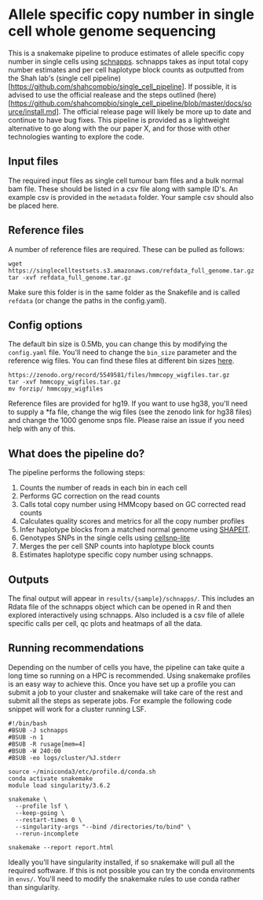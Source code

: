 # Allele specific copy number in single cell whole genome sequencing

This is a snakemake pipeline to produce estimates of allele specific copy number in single cells using [schnapps](https://github.com/shahcompbio/schnapps). schnapps takes as input total copy number estimates and per cell haplotype block counts as outputted from the Shah lab's (single cell pipeline)[https://github.com/shahcompbio/single_cell_pipeline]. If possible, it is advised to use the official realease and the steps outlined (here)[https://github.com/shahcompbio/single_cell_pipeline/blob/master/docs/source/install.md]. The official release page will likely be more up to date and continue to have bug fixes. This pipeline is provided as a lightweight alternative to go along with the our paper X, and for those with other technologies wanting to explore the code.

## Input files

The required input files as single cell tumour bam files and a bulk normal bam file. These should be listed in a csv file along with sample ID's. An example csv is provided in the `metadata` folder. Your sample csv should also be placed here. 

## Reference files

A number of reference files are required. These can be pulled as follows:

```
wget https://singlecelltestsets.s3.amazonaws.com/refdata_full_genome.tar.gz
tar -xvf refdata_full_genome.tar.gz
```

Make sure this folder is in the same folder as the Snakefile and is called `refdata` (or change the paths in the config.yaml).

## Config options

The default bin size is 0.5Mb, you can change this by modifying the `config.yaml` file. You'll need to change the `bin_size` parameter and the reference wig files. You can find these files at different bin sizes [here](https://zenodo.org/record/5549581).
```
https://zenodo.org/record/5549581/files/hmmcopy_wigfiles.tar.gz
tar -xvf hmmcopy_wigfiles.tar.gz
mv forzip/ hmmcopy_wigfiles
```

Reference files are provided for hg19. If you want to use hg38, you'll need to supply a *fa file, change the wig files (see the zenodo link for hg38 files) and change the 1000 genome snps file. Please raise an issue if you need help with any of this.

## What does the pipeline do?

The pipeline performs the following steps:

1. Counts the number of reads in each bin in each cell
2. Performs GC correction on the read counts
3. Calls total copy number using HMMcopy based on GC corrected read counts
4. Calculates quality scores and metrics for all the copy number profiles
5. Infer haplotype blocks from a matched normal genome using [SHAPEIT](https://mathgen.stats.ox.ac.uk/genetics_software/shapeit/shapeit.html).
6. Genotypes SNPs in the single cells using [cellsnp-lite](https://cellsnp-lite.readthedocs.io/en/latest/)
7. Merges the per cell SNP counts into haplotype block counts
8. Estimates haplotype specific copy number using schnapps.

## Outputs

The final output will appear in `results/{sample}/schnapps/`. This includes an Rdata file of the schnapps object which can be opened in R and then explored interactively using schnapps. Also included is a csv file of allele specific calls per cell, qc plots and heatmaps of all the data.

## Running recommendations

Depending on the number of cells you have, the pipeline can take quite a long time so running on a HPC is recommended. Using snakemake profiles is an easy way to achieve this. Once you have set up a profile you can submit a job to your cluster and snakemake will take care of the rest and submit all the steps as seperate jobs. For example the following code snippet will work for a cluster running LSF.

```
#!/bin/bash
#BSUB -J schnapps
#BSUB -n 1
#BSUB -R rusage[mem=4]
#BSUB -W 240:00
#BSUB -eo logs/cluster/%J.stderr

source ~/miniconda3/etc/profile.d/conda.sh
conda activate snakemake
module load singularity/3.6.2

snakemake \
  --profile lsf \
  --keep-going \
  --restart-times 0 \
  --singularity-args "--bind /directories/to/bind" \
  --rerun-incomplete

snakemake --report report.html
```

Ideally you'll have singularity installed, if so snakemake will pull all the required software. If this is not possible you can try the conda environments in `envs/`. You'll need to modify the snakemake rules to use conda rather than singularity.
